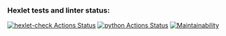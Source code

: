 ### Hexlet tests and linter status:
[![hexlet-check Actions Status](https://github.com/Safintim/python-project-lvl1/workflows/hexlet-check/badge.svg)](https://github.com/Safintim/python-project-lvl1/actions)
[![python Actions Status](https://github.com/Safintim/python-project-lvl1/workflows/python-ci/badge.svg)](https://github.com/Safintim/python-project-lvl1/actions)
[![Maintainability](https://api.codeclimate.com/v1/badges/e5a3eac96051b265b61a/maintainability)](https://codeclimate.com/github/Safintim/python-project-lvl1/maintainability)
